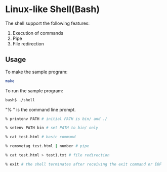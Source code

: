 # Linux-like Shell(Bash)

The shell support the following features:
1. Execution of commands
2. Pipe
3. File redirection

##  Usage

To make the sample program:
```bash
make
```

To run the sample program:
```bash
bash$ ./shell
```

"% " is the command line prompt.
```bash
% printenv PATH # initial PATH is bin/ and ./
```
```bash
% setenv PATH bin # set PATH to bin/ only
```
```bash
% cat test.html # basic command
```
```bash
% removetag test.html | number # pipe
```
```bash
% cat test.html > test1.txt # file redirection
```
```bash
% exit # the shell terminates after receiving the exit command or EOF
```

